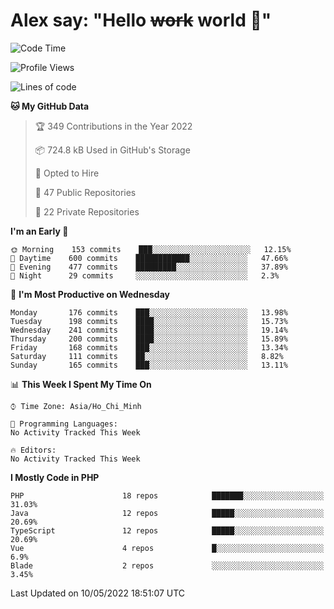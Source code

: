 # Alex say: "Hello ~~work~~ world 🐾"

<!--START_SECTION:waka-->
![Code Time](http://img.shields.io/badge/Code%20Time-0-blue)

![Profile Views](http://img.shields.io/badge/Profile%20Views-9-blue)

![Lines of code](https://img.shields.io/badge/From%20Hello%20World%20I%27ve%20Written-662%20Thousand%20lines%20of%20code-blue)

**🐱 My GitHub Data** 

> 🏆 349 Contributions in the Year 2022
 > 
> 📦 724.8 kB Used in GitHub's Storage 
 > 
> 💼 Opted to Hire
 > 
> 📜 47 Public Repositories 
 > 
> 🔑 22 Private Repositories  
 > 
**I'm an Early 🐤** 

```text
🌞 Morning    153 commits    ███░░░░░░░░░░░░░░░░░░░░░░   12.15% 
🌆 Daytime    600 commits    ████████████░░░░░░░░░░░░░   47.66% 
🌃 Evening    477 commits    █████████░░░░░░░░░░░░░░░░   37.89% 
🌙 Night      29 commits     ░░░░░░░░░░░░░░░░░░░░░░░░░   2.3%

```
📅 **I'm Most Productive on Wednesday** 

```text
Monday       176 commits    ███░░░░░░░░░░░░░░░░░░░░░░   13.98% 
Tuesday      198 commits    ████░░░░░░░░░░░░░░░░░░░░░   15.73% 
Wednesday    241 commits    ████░░░░░░░░░░░░░░░░░░░░░   19.14% 
Thursday     200 commits    ████░░░░░░░░░░░░░░░░░░░░░   15.89% 
Friday       168 commits    ███░░░░░░░░░░░░░░░░░░░░░░   13.34% 
Saturday     111 commits    ██░░░░░░░░░░░░░░░░░░░░░░░   8.82% 
Sunday       165 commits    ███░░░░░░░░░░░░░░░░░░░░░░   13.11%

```


📊 **This Week I Spent My Time On** 

```text
⌚︎ Time Zone: Asia/Ho_Chi_Minh

💬 Programming Languages: 
No Activity Tracked This Week

🔥 Editors: 
No Activity Tracked This Week

```

**I Mostly Code in PHP** 

```text
PHP                      18 repos            ███████░░░░░░░░░░░░░░░░░░   31.03% 
Java                     12 repos            █████░░░░░░░░░░░░░░░░░░░░   20.69% 
TypeScript               12 repos            █████░░░░░░░░░░░░░░░░░░░░   20.69% 
Vue                      4 repos             █░░░░░░░░░░░░░░░░░░░░░░░░   6.9% 
Blade                    2 repos             ░░░░░░░░░░░░░░░░░░░░░░░░░   3.45%

```



 Last Updated on 10/05/2022 18:51:07 UTC
<!--END_SECTION:waka-->
